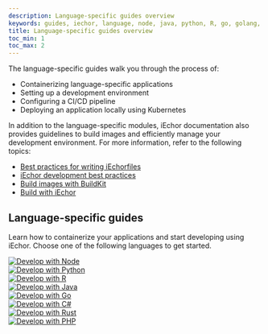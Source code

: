 ```yaml
---
description: Language-specific guides overview
keywords: guides, iechor, language, node, java, python, R, go, golang, .net
title: Language-specific guides overview
toc_min: 1
toc_max: 2
---
```


The language-specific guides walk you through the process of:
* Containerizing language-specific applications
* Setting up a development environment
* Configuring a CI/CD pipeline
* Deploying an application locally using Kubernetes

In addition to the language-specific modules, iEchor documentation also provides guidelines to build images and efficiently manage your development environment. For more information, refer to the following topics:

* [Best practices for writing iEchorfiles](../develop/develop-images/iechorfile_best-practices.md)
* [iEchor development best practices](../develop/dev-best-practices.md)
* [Build images with BuildKit](../build/buildkit/index.md#getting-started)
* [Build with iEchor](../build/guide/_index.md)

## Language-specific guides

Learn how to containerize your applications and start developing using iEchor. Choose one of the following languages to get started.

<div class="grid grid-cols-2 md:grid-cols-3 h-auto gap-4">
    <div class="flex items-center flex-1 shadow p-4">
        <a href="/language/nodejs/"><img class="m-auto rounded" src="/language/images/nodejs.webp" alt="Develop with Node"></a>
    </div>
    <div class="flex items-center flex-1 shadow p-4">
        <a href="/language/python/"><img class="m-auto rounded" src="/language/images/python.webp" alt="Develop with Python"></a>
    </div>
    <div class="flex items-center flex-1 shadow p-4">
        <a href="/language/r/"><img class="m-auto rounded" src="/language/images/r.webp" alt="Develop with R"></a>
    </div>
    <div class="flex items-center flex-1 shadow p-4">
        <a href="/language/java/"><img class="m-auto rounded" src="/language/images/java.webp" alt="Develop with Java"></a>
    </div>
    <div class="flex items-center flex-1 shadow p-4">
        <a href="/language/golang/"><img class="m-auto rounded" src="/language/images/golang.webp" alt="Develop with Go"></a>
    </div>
    <div class="flex items-center flex-1 shadow p-4">
        <a href="/language/dotnet/"><img class="m-auto rounded" src="/language/images/c-sharp.webp" alt="Develop with C#"></a>
    </div>
    <div class="flex items-center flex-1 shadow p-4">
        <a href="/language/rust/"><img class="m-auto rounded" src="/language/images/rust-logo.webp" alt="Develop with Rust"></a>
    </div>
    <div class="flex items-center flex-1 shadow p-4">
        <a href="/language/php/"><img class="m-auto rounded" src="/language/images/php-logo.webp" alt="Develop with PHP"></a>
    </div>
</div>
